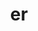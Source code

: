 ---
title: "er"
layout: cache
categories: [package, develop]
meta: {"versions": ["0.1.0", "0.2.0", "0.4.0"], "compilers": ["gcc@=11.1.0", "gcc@=7.5.0", "oneapi@=2023.0.0"], "oss": ["ubuntu18.04", "ubuntu20.04"], "platforms": ["linux"], "targets": ["ppc64le", "x86_64", "x86_64_v3"], "stacks": ["data-vis-sdk", "e4s", "e4s-oneapi", "e4s-power", "radiuss", "root"], "num_specs": 92, "num_specs_by_stack": {"radiuss": 51, "root": 92, "e4s-power": 10, "e4s-oneapi": 3, "data-vis-sdk": 15, "e4s": 13}}
spec_details: [{"hash": "p6slt56gscpeyjzyvlusrdnj2nkwajfa", "compiler": "gcc@=7.5.0", "versions": ["0.2.0"], "os": "ubuntu18.04", "platform": "linux", "target": "x86_64", "variants": ["build_type=RelWithDebInfo", "~ipo", "+shared"], "stacks": ["radiuss", "root"], "size": "-", "tarball": "https://binaries.spack.io/develop/build_cache/linux-ubuntu18.04-x86_64/gcc-7.5.0/er-0.2.0/linux-ubuntu18.04-x86_64-gcc-7.5.0-er-0.2.0-p6slt56gscpeyjzyvlusrdnj2nkwajfa.spack"}, {"hash": "qypifuptrywm46x7y5lvfq5udetgyi24", "compiler": "gcc@=7.5.0", "versions": ["0.2.0"], "os": "ubuntu18.04", "platform": "linux", "target": "x86_64", "variants": ["build_type=RelWithDebInfo", "~ipo", "+shared"], "stacks": ["radiuss", "root"], "size": "-", "tarball": "https://binaries.spack.io/develop/build_cache/linux-ubuntu18.04-x86_64/gcc-7.5.0/er-0.2.0/linux-ubuntu18.04-x86_64-gcc-7.5.0-er-0.2.0-qypifuptrywm46x7y5lvfq5udetgyi24.spack"}, {"hash": "p2m6qa6wn3x6ihabbfmki63pqi4244rw", "compiler": "gcc@=7.5.0", "versions": ["0.2.0"], "os": "ubuntu18.04", "platform": "linux", "target": "x86_64", "variants": ["build_type=RelWithDebInfo", "~ipo", "+shared"], "stacks": ["radiuss", "root"], "size": "-", "tarball": "https://binaries.spack.io/develop/build_cache/linux-ubuntu18.04-x86_64/gcc-7.5.0/er-0.2.0/linux-ubuntu18.04-x86_64-gcc-7.5.0-er-0.2.0-p2m6qa6wn3x6ihabbfmki63pqi4244rw.spack"}, {"hash": "23obfpgr4m2jnh3berlp53c3hyvxn75f", "compiler": "gcc@=7.5.0", "versions": ["0.1.0"], "os": "ubuntu18.04", "platform": "linux", "target": "x86_64", "variants": ["build_type=RelWithDebInfo", "~ipo", "+shared"], "stacks": ["radiuss", "root"], "size": "-", "tarball": "https://binaries.spack.io/develop/build_cache/linux-ubuntu18.04-x86_64/gcc-7.5.0/er-0.1.0/linux-ubuntu18.04-x86_64-gcc-7.5.0-er-0.1.0-23obfpgr4m2jnh3berlp53c3hyvxn75f.spack"}, {"hash": "dak4yljpo7bccfj65o534iiw6rhs5tls", "compiler": "gcc@=7.5.0", "versions": ["0.2.0"], "os": "ubuntu18.04", "platform": "linux", "target": "x86_64", "variants": ["build_system=cmake", "build_type=RelWithDebInfo", "~ipo", "+shared"], "stacks": ["radiuss", "root"], "size": "-", "tarball": "https://binaries.spack.io/develop/build_cache/linux-ubuntu18.04-x86_64/gcc-7.5.0/er-0.2.0/linux-ubuntu18.04-x86_64-gcc-7.5.0-er-0.2.0-dak4yljpo7bccfj65o534iiw6rhs5tls.spack"}, {"hash": "3el7ssgqefu5c5vipr7ywp6fckusohgy", "compiler": "gcc@=7.5.0", "versions": ["0.2.0"], "os": "ubuntu18.04", "platform": "linux", "target": "x86_64", "variants": ["build_type=RelWithDebInfo", "~ipo", "+shared"], "stacks": ["radiuss", "root"], "size": "-", "tarball": "https://binaries.spack.io/develop/build_cache/linux-ubuntu18.04-x86_64/gcc-7.5.0/er-0.2.0/linux-ubuntu18.04-x86_64-gcc-7.5.0-er-0.2.0-3el7ssgqefu5c5vipr7ywp6fckusohgy.spack"}, {"hash": "d5tdzedeu4ojd3wnucc3d5oxufm2dwku", "compiler": "gcc@=7.5.0", "versions": ["0.2.0"], "os": "ubuntu18.04", "platform": "linux", "target": "x86_64", "variants": ["build_type=RelWithDebInfo", "~ipo", "+shared"], "stacks": ["radiuss", "root"], "size": "-", "tarball": "https://binaries.spack.io/develop/build_cache/linux-ubuntu18.04-x86_64/gcc-7.5.0/er-0.2.0/linux-ubuntu18.04-x86_64-gcc-7.5.0-er-0.2.0-d5tdzedeu4ojd3wnucc3d5oxufm2dwku.spack"}, {"hash": "2lwysvylofellappxsh5bofnqju26rup", "compiler": "gcc@=7.5.0", "versions": ["0.2.0"], "os": "ubuntu18.04", "platform": "linux", "target": "x86_64", "variants": ["build_type=RelWithDebInfo", "~ipo", "+shared"], "stacks": ["radiuss", "root"], "size": "-", "tarball": "https://binaries.spack.io/develop/build_cache/linux-ubuntu18.04-x86_64/gcc-7.5.0/er-0.2.0/linux-ubuntu18.04-x86_64-gcc-7.5.0-er-0.2.0-2lwysvylofellappxsh5bofnqju26rup.spack"}, {"hash": "ddd4bxjcanal5fassybl32x7n6m6b6jk", "compiler": "gcc@=7.5.0", "versions": ["0.2.0"], "os": "ubuntu18.04", "platform": "linux", "target": "x86_64", "variants": ["build_type=RelWithDebInfo", "~ipo", "+shared"], "stacks": ["radiuss", "root"], "size": "-", "tarball": "https://binaries.spack.io/develop/build_cache/linux-ubuntu18.04-x86_64/gcc-7.5.0/er-0.2.0/linux-ubuntu18.04-x86_64-gcc-7.5.0-er-0.2.0-ddd4bxjcanal5fassybl32x7n6m6b6jk.spack"}, {"hash": "mmkdm4urknsizb7yubjcikzlykltxu4y", "compiler": "gcc@=7.5.0", "versions": ["0.2.0"], "os": "ubuntu18.04", "platform": "linux", "target": "x86_64", "variants": ["build_system=cmake", "build_type=RelWithDebInfo", "~ipo", "+shared"], "stacks": ["radiuss", "root"], "size": "-", "tarball": "https://binaries.spack.io/develop/build_cache/linux-ubuntu18.04-x86_64/gcc-7.5.0/er-0.2.0/linux-ubuntu18.04-x86_64-gcc-7.5.0-er-0.2.0-mmkdm4urknsizb7yubjcikzlykltxu4y.spack"}, {"hash": "p2bkxys35kvnnifn2ct6vbb54g6zpk4p", "compiler": "gcc@=7.5.0", "versions": ["0.1.0"], "os": "ubuntu18.04", "platform": "linux", "target": "x86_64", "variants": ["build_type=RelWithDebInfo", "~ipo", "+shared"], "stacks": ["radiuss", "root"], "size": "-", "tarball": "https://binaries.spack.io/develop/build_cache/linux-ubuntu18.04-x86_64/gcc-7.5.0/er-0.1.0/linux-ubuntu18.04-x86_64-gcc-7.5.0-er-0.1.0-p2bkxys35kvnnifn2ct6vbb54g6zpk4p.spack"}, {"hash": "fwgk5hpj72vvn5zk6re2oyh7yu7i7yfg", "compiler": "gcc@=7.5.0", "versions": ["0.2.0"], "os": "ubuntu18.04", "platform": "linux", "target": "x86_64", "variants": ["build_type=RelWithDebInfo", "~ipo", "+shared"], "stacks": ["radiuss", "root"], "size": "-", "tarball": "https://binaries.spack.io/develop/build_cache/linux-ubuntu18.04-x86_64/gcc-7.5.0/er-0.2.0/linux-ubuntu18.04-x86_64-gcc-7.5.0-er-0.2.0-fwgk5hpj72vvn5zk6re2oyh7yu7i7yfg.spack"}, {"hash": "7ybjxucf3hwy7oqvztgnprb5kd2egqjt", "compiler": "gcc@=7.5.0", "versions": ["0.1.0"], "os": "ubuntu18.04", "platform": "linux", "target": "x86_64", "variants": ["build_type=RelWithDebInfo", "~ipo", "+shared"], "stacks": ["radiuss", "root"], "size": "-", "tarball": "https://binaries.spack.io/develop/build_cache/linux-ubuntu18.04-x86_64/gcc-7.5.0/er-0.1.0/linux-ubuntu18.04-x86_64-gcc-7.5.0-er-0.1.0-7ybjxucf3hwy7oqvztgnprb5kd2egqjt.spack"}, {"hash": "evdbhw2xuhwwjj4zss5dk2bjytvm5s3f", "compiler": "gcc@=7.5.0", "versions": ["0.2.0"], "os": "ubuntu18.04", "platform": "linux", "target": "x86_64", "variants": ["build_type=RelWithDebInfo", "~ipo", "+shared"], "stacks": ["radiuss", "root"], "size": "-", "tarball": "https://binaries.spack.io/develop/build_cache/linux-ubuntu18.04-x86_64/gcc-7.5.0/er-0.2.0/linux-ubuntu18.04-x86_64-gcc-7.5.0-er-0.2.0-evdbhw2xuhwwjj4zss5dk2bjytvm5s3f.spack"}, {"hash": "3pepqkat5rcprd54npwxc3nfey4q7dzu", "compiler": "gcc@=7.5.0", "versions": ["0.2.0"], "os": "ubuntu18.04", "platform": "linux", "target": "x86_64", "variants": ["build_type=RelWithDebInfo", "~ipo", "+shared"], "stacks": ["radiuss", "root"], "size": "-", "tarball": "https://binaries.spack.io/develop/build_cache/linux-ubuntu18.04-x86_64/gcc-7.5.0/er-0.2.0/linux-ubuntu18.04-x86_64-gcc-7.5.0-er-0.2.0-3pepqkat5rcprd54npwxc3nfey4q7dzu.spack"}, {"hash": "etkgik42j425t74uyxdfrmjmu5gickdf", "compiler": "gcc@=7.5.0", "versions": ["0.2.0"], "os": "ubuntu18.04", "platform": "linux", "target": "x86_64", "variants": ["build_type=RelWithDebInfo", "~ipo", "+shared"], "stacks": ["radiuss", "root"], "size": "-", "tarball": "https://binaries.spack.io/develop/build_cache/linux-ubuntu18.04-x86_64/gcc-7.5.0/er-0.2.0/linux-ubuntu18.04-x86_64-gcc-7.5.0-er-0.2.0-etkgik42j425t74uyxdfrmjmu5gickdf.spack"}, {"hash": "pwc2xlx2ajdvdkhhj4gub4ujqygecnpf", "compiler": "gcc@=7.5.0", "versions": ["0.1.0"], "os": "ubuntu18.04", "platform": "linux", "target": "x86_64", "variants": ["build_type=RelWithDebInfo", "~ipo", "+shared"], "stacks": ["radiuss", "root"], "size": "-", "tarball": "https://binaries.spack.io/develop/build_cache/linux-ubuntu18.04-x86_64/gcc-7.5.0/er-0.1.0/linux-ubuntu18.04-x86_64-gcc-7.5.0-er-0.1.0-pwc2xlx2ajdvdkhhj4gub4ujqygecnpf.spack"}, {"hash": "ofdczlw373mnfu5xcqsacgflwbg34nzr", "compiler": "gcc@=7.5.0", "versions": ["0.2.0"], "os": "ubuntu18.04", "platform": "linux", "target": "x86_64", "variants": ["build_system=cmake", "build_type=RelWithDebInfo", "~ipo", "+shared"], "stacks": ["radiuss", "root"], "size": "-", "tarball": "https://binaries.spack.io/develop/build_cache/linux-ubuntu18.04-x86_64/gcc-7.5.0/er-0.2.0/linux-ubuntu18.04-x86_64-gcc-7.5.0-er-0.2.0-ofdczlw373mnfu5xcqsacgflwbg34nzr.spack"}, {"hash": "5j2h4op7buah5w3rygnoyhsstvv6os4s", "compiler": "gcc@=7.5.0", "versions": ["0.2.0"], "os": "ubuntu18.04", "platform": "linux", "target": "x86_64", "variants": ["build_type=RelWithDebInfo", "~ipo", "+shared"], "stacks": ["radiuss", "root"], "size": "-", "tarball": "https://binaries.spack.io/develop/build_cache/linux-ubuntu18.04-x86_64/gcc-7.5.0/er-0.2.0/linux-ubuntu18.04-x86_64-gcc-7.5.0-er-0.2.0-5j2h4op7buah5w3rygnoyhsstvv6os4s.spack"}, {"hash": "gwy4rpbl4txniqnednytlfgw3lxzmerm", "compiler": "gcc@=7.5.0", "versions": ["0.2.0"], "os": "ubuntu18.04", "platform": "linux", "target": "x86_64", "variants": ["build_type=RelWithDebInfo", "~ipo", "+shared"], "stacks": ["radiuss", "root"], "size": "-", "tarball": "https://binaries.spack.io/develop/build_cache/linux-ubuntu18.04-x86_64/gcc-7.5.0/er-0.2.0/linux-ubuntu18.04-x86_64-gcc-7.5.0-er-0.2.0-gwy4rpbl4txniqnednytlfgw3lxzmerm.spack"}, {"hash": "6f7wkvxb3qr67ecana6v37nmgvulfpnu", "compiler": "gcc@=7.5.0", "versions": ["0.2.0"], "os": "ubuntu18.04", "platform": "linux", "target": "x86_64", "variants": ["build_type=RelWithDebInfo", "~ipo", "+shared"], "stacks": ["radiuss", "root"], "size": "-", "tarball": "https://binaries.spack.io/develop/build_cache/linux-ubuntu18.04-x86_64/gcc-7.5.0/er-0.2.0/linux-ubuntu18.04-x86_64-gcc-7.5.0-er-0.2.0-6f7wkvxb3qr67ecana6v37nmgvulfpnu.spack"}, {"hash": "goglja563lptcia2z62jx54m2uhim3xb", "compiler": "gcc@=7.5.0", "versions": ["0.2.0"], "os": "ubuntu18.04", "platform": "linux", "target": "x86_64", "variants": ["build_type=RelWithDebInfo", "~ipo", "+shared"], "stacks": ["radiuss", "root"], "size": "-", "tarball": "https://binaries.spack.io/develop/build_cache/linux-ubuntu18.04-x86_64/gcc-7.5.0/er-0.2.0/linux-ubuntu18.04-x86_64-gcc-7.5.0-er-0.2.0-goglja563lptcia2z62jx54m2uhim3xb.spack"}, {"hash": "tszfgt6nvbl4dejvzlgl2bpgaqln77to", "compiler": "gcc@=7.5.0", "versions": ["0.1.0"], "os": "ubuntu18.04", "platform": "linux", "target": "x86_64", "variants": ["build_type=RelWithDebInfo", "~ipo", "+shared"], "stacks": ["radiuss", "root"], "size": "-", "tarball": "https://binaries.spack.io/develop/build_cache/linux-ubuntu18.04-x86_64/gcc-7.5.0/er-0.1.0/linux-ubuntu18.04-x86_64-gcc-7.5.0-er-0.1.0-tszfgt6nvbl4dejvzlgl2bpgaqln77to.spack"}, {"hash": "c3s6qizpov4qckwym642sumg2vat77ye", "compiler": "gcc@=7.5.0", "versions": ["0.2.0"], "os": "ubuntu18.04", "platform": "linux", "target": "x86_64", "variants": ["build_type=RelWithDebInfo", "~ipo", "+shared"], "stacks": ["radiuss", "root"], "size": "-", "tarball": "https://binaries.spack.io/develop/build_cache/linux-ubuntu18.04-x86_64/gcc-7.5.0/er-0.2.0/linux-ubuntu18.04-x86_64-gcc-7.5.0-er-0.2.0-c3s6qizpov4qckwym642sumg2vat77ye.spack"}, {"hash": "ntgi2xk62wy2ygoktei2cax7uyzda5bo", "compiler": "gcc@=7.5.0", "versions": ["0.2.0"], "os": "ubuntu18.04", "platform": "linux", "target": "x86_64", "variants": ["build_type=RelWithDebInfo", "~ipo", "+shared"], "stacks": ["radiuss", "root"], "size": "-", "tarball": "https://binaries.spack.io/develop/build_cache/linux-ubuntu18.04-x86_64/gcc-7.5.0/er-0.2.0/linux-ubuntu18.04-x86_64-gcc-7.5.0-er-0.2.0-ntgi2xk62wy2ygoktei2cax7uyzda5bo.spack"}, {"hash": "7xnfu74earyuwvsnfs7q27yd7424i7u3", "compiler": "gcc@=7.5.0", "versions": ["0.2.0"], "os": "ubuntu18.04", "platform": "linux", "target": "x86_64", "variants": ["build_type=RelWithDebInfo", "~ipo", "+shared"], "stacks": ["radiuss", "root"], "size": "-", "tarball": "https://binaries.spack.io/develop/build_cache/linux-ubuntu18.04-x86_64/gcc-7.5.0/er-0.2.0/linux-ubuntu18.04-x86_64-gcc-7.5.0-er-0.2.0-7xnfu74earyuwvsnfs7q27yd7424i7u3.spack"}, {"hash": "kpf452okybua6kd5xw3k6vcmgn5fg434", "compiler": "gcc@=7.5.0", "versions": ["0.2.0"], "os": "ubuntu18.04", "platform": "linux", "target": "x86_64", "variants": ["build_type=RelWithDebInfo", "~ipo", "+shared"], "stacks": ["radiuss", "root"], "size": "-", "tarball": "https://binaries.spack.io/develop/build_cache/linux-ubuntu18.04-x86_64/gcc-7.5.0/er-0.2.0/linux-ubuntu18.04-x86_64-gcc-7.5.0-er-0.2.0-kpf452okybua6kd5xw3k6vcmgn5fg434.spack"}, {"hash": "axnztuef5xis6bfa5okqebr2ibxh367s", "compiler": "gcc@=7.5.0", "versions": ["0.2.0"], "os": "ubuntu18.04", "platform": "linux", "target": "x86_64", "variants": ["build_system=cmake", "build_type=RelWithDebInfo", "generator=make", "~ipo", "+shared"], "stacks": ["radiuss", "root"], "size": "-", "tarball": "https://binaries.spack.io/develop/build_cache/linux-ubuntu18.04-x86_64/gcc-7.5.0/er-0.2.0/linux-ubuntu18.04-x86_64-gcc-7.5.0-er-0.2.0-axnztuef5xis6bfa5okqebr2ibxh367s.spack"}, {"hash": "nfoyc5m6i6kxnx4fb2jtzqp7f7oohckt", "compiler": "gcc@=7.5.0", "versions": ["0.2.0"], "os": "ubuntu18.04", "platform": "linux", "target": "x86_64", "variants": ["build_type=RelWithDebInfo", "~ipo", "+shared"], "stacks": ["radiuss", "root"], "size": "-", "tarball": "https://binaries.spack.io/develop/build_cache/linux-ubuntu18.04-x86_64/gcc-7.5.0/er-0.2.0/linux-ubuntu18.04-x86_64-gcc-7.5.0-er-0.2.0-nfoyc5m6i6kxnx4fb2jtzqp7f7oohckt.spack"}, {"hash": "aligvkeuuw6kjyvjlqbrbaevop5hdt4d", "compiler": "gcc@=7.5.0", "versions": ["0.2.0"], "os": "ubuntu18.04", "platform": "linux", "target": "x86_64", "variants": ["build_system=cmake", "build_type=RelWithDebInfo", "~ipo", "+shared"], "stacks": ["radiuss", "root"], "size": "-", "tarball": "https://binaries.spack.io/develop/build_cache/linux-ubuntu18.04-x86_64/gcc-7.5.0/er-0.2.0/linux-ubuntu18.04-x86_64-gcc-7.5.0-er-0.2.0-aligvkeuuw6kjyvjlqbrbaevop5hdt4d.spack"}, {"hash": "cyule5gamqguge7rriopissauqxzqm44", "compiler": "gcc@=7.5.0", "versions": ["0.1.0"], "os": "ubuntu18.04", "platform": "linux", "target": "x86_64", "variants": ["build_type=RelWithDebInfo", "~ipo", "+shared"], "stacks": ["radiuss", "root"], "size": "-", "tarball": "https://binaries.spack.io/develop/build_cache/linux-ubuntu18.04-x86_64/gcc-7.5.0/er-0.1.0/linux-ubuntu18.04-x86_64-gcc-7.5.0-er-0.1.0-cyule5gamqguge7rriopissauqxzqm44.spack"}, {"hash": "j6g2a3b3ppxcjoku4fs67va5yybuo2vk", "compiler": "gcc@=7.5.0", "versions": ["0.2.0"], "os": "ubuntu18.04", "platform": "linux", "target": "x86_64", "variants": ["build_type=RelWithDebInfo", "~ipo", "+shared"], "stacks": ["radiuss", "root"], "size": "-", "tarball": "https://binaries.spack.io/develop/build_cache/linux-ubuntu18.04-x86_64/gcc-7.5.0/er-0.2.0/linux-ubuntu18.04-x86_64-gcc-7.5.0-er-0.2.0-j6g2a3b3ppxcjoku4fs67va5yybuo2vk.spack"}, {"hash": "aw4tbiqt33uwwss4rjl6wsx3hkg3m732", "compiler": "gcc@=7.5.0", "versions": ["0.2.0"], "os": "ubuntu18.04", "platform": "linux", "target": "x86_64", "variants": ["build_type=RelWithDebInfo", "~ipo", "+shared"], "stacks": ["radiuss", "root"], "size": "-", "tarball": "https://binaries.spack.io/develop/build_cache/linux-ubuntu18.04-x86_64/gcc-7.5.0/er-0.2.0/linux-ubuntu18.04-x86_64-gcc-7.5.0-er-0.2.0-aw4tbiqt33uwwss4rjl6wsx3hkg3m732.spack"}, {"hash": "cyjgc6qsbaavzwhp7acfpwyjtasqbxom", "compiler": "gcc@=7.5.0", "versions": ["0.2.0"], "os": "ubuntu18.04", "platform": "linux", "target": "x86_64", "variants": ["build_type=RelWithDebInfo", "~ipo", "+shared"], "stacks": ["radiuss", "root"], "size": "-", "tarball": "https://binaries.spack.io/develop/build_cache/linux-ubuntu18.04-x86_64/gcc-7.5.0/er-0.2.0/linux-ubuntu18.04-x86_64-gcc-7.5.0-er-0.2.0-cyjgc6qsbaavzwhp7acfpwyjtasqbxom.spack"}, {"hash": "lbqpn225nnghlem2tlvbokjev4qlf3fb", "compiler": "gcc@=7.5.0", "versions": ["0.2.0"], "os": "ubuntu18.04", "platform": "linux", "target": "x86_64", "variants": ["build_type=RelWithDebInfo", "~ipo", "+shared"], "stacks": ["radiuss", "root"], "size": "-", "tarball": "https://binaries.spack.io/develop/build_cache/linux-ubuntu18.04-x86_64/gcc-7.5.0/er-0.2.0/linux-ubuntu18.04-x86_64-gcc-7.5.0-er-0.2.0-lbqpn225nnghlem2tlvbokjev4qlf3fb.spack"}, {"hash": "cxasqun6uhrwbane2t3ywk75xcdupwtn", "compiler": "gcc@=7.5.0", "versions": ["0.2.0"], "os": "ubuntu18.04", "platform": "linux", "target": "x86_64", "variants": ["build_type=RelWithDebInfo", "~ipo", "+shared"], "stacks": ["radiuss", "root"], "size": "-", "tarball": "https://binaries.spack.io/develop/build_cache/linux-ubuntu18.04-x86_64/gcc-7.5.0/er-0.2.0/linux-ubuntu18.04-x86_64-gcc-7.5.0-er-0.2.0-cxasqun6uhrwbane2t3ywk75xcdupwtn.spack"}, {"hash": "72wivdr3xj5kkdlvuhwek3a7n725dgzn", "compiler": "gcc@=7.5.0", "versions": ["0.2.0"], "os": "ubuntu18.04", "platform": "linux", "target": "x86_64", "variants": ["build_type=RelWithDebInfo", "~ipo", "+shared"], "stacks": ["radiuss", "root"], "size": "-", "tarball": "https://binaries.spack.io/develop/build_cache/linux-ubuntu18.04-x86_64/gcc-7.5.0/er-0.2.0/linux-ubuntu18.04-x86_64-gcc-7.5.0-er-0.2.0-72wivdr3xj5kkdlvuhwek3a7n725dgzn.spack"}, {"hash": "tkxbglyeahjdrbemvd43zus2ui2fowiq", "compiler": "gcc@=7.5.0", "versions": ["0.2.0"], "os": "ubuntu18.04", "platform": "linux", "target": "x86_64", "variants": ["build_type=RelWithDebInfo", "~ipo", "+shared"], "stacks": ["radiuss", "root"], "size": "-", "tarball": "https://binaries.spack.io/develop/build_cache/linux-ubuntu18.04-x86_64/gcc-7.5.0/er-0.2.0/linux-ubuntu18.04-x86_64-gcc-7.5.0-er-0.2.0-tkxbglyeahjdrbemvd43zus2ui2fowiq.spack"}, {"hash": "zs2gfnkjimp2toeg4dufzlviyiqfy46i", "compiler": "gcc@=7.5.0", "versions": ["0.2.0"], "os": "ubuntu18.04", "platform": "linux", "target": "x86_64", "variants": ["build_type=RelWithDebInfo", "~ipo", "+shared"], "stacks": ["radiuss", "root"], "size": "-", "tarball": "https://binaries.spack.io/develop/build_cache/linux-ubuntu18.04-x86_64/gcc-7.5.0/er-0.2.0/linux-ubuntu18.04-x86_64-gcc-7.5.0-er-0.2.0-zs2gfnkjimp2toeg4dufzlviyiqfy46i.spack"}, {"hash": "xz43pm5re7qvcngwhfjuvhzy6dt5t4ul", "compiler": "gcc@=7.5.0", "versions": ["0.2.0"], "os": "ubuntu18.04", "platform": "linux", "target": "x86_64", "variants": ["build_type=RelWithDebInfo", "~ipo", "+shared"], "stacks": ["radiuss", "root"], "size": "-", "tarball": "https://binaries.spack.io/develop/build_cache/linux-ubuntu18.04-x86_64/gcc-7.5.0/er-0.2.0/linux-ubuntu18.04-x86_64-gcc-7.5.0-er-0.2.0-xz43pm5re7qvcngwhfjuvhzy6dt5t4ul.spack"}, {"hash": "pc3rvrf67cqtw5dhh3gh3dxznxhnlb5d", "compiler": "gcc@=7.5.0", "versions": ["0.2.0"], "os": "ubuntu18.04", "platform": "linux", "target": "x86_64", "variants": ["build_type=RelWithDebInfo", "~ipo", "+shared"], "stacks": ["radiuss", "root"], "size": "-", "tarball": "https://binaries.spack.io/develop/build_cache/linux-ubuntu18.04-x86_64/gcc-7.5.0/er-0.2.0/linux-ubuntu18.04-x86_64-gcc-7.5.0-er-0.2.0-pc3rvrf67cqtw5dhh3gh3dxznxhnlb5d.spack"}, {"hash": "u5u3p7x5dpp6rif6t47adejhjfybdeo6", "compiler": "gcc@=7.5.0", "versions": ["0.2.0"], "os": "ubuntu18.04", "platform": "linux", "target": "x86_64", "variants": ["build_type=RelWithDebInfo", "~ipo", "+shared"], "stacks": ["radiuss", "root"], "size": "-", "tarball": "https://binaries.spack.io/develop/build_cache/linux-ubuntu18.04-x86_64/gcc-7.5.0/er-0.2.0/linux-ubuntu18.04-x86_64-gcc-7.5.0-er-0.2.0-u5u3p7x5dpp6rif6t47adejhjfybdeo6.spack"}, {"hash": "v4boojddooay6bcoui2auu3ln77qfpyt", "compiler": "gcc@=7.5.0", "versions": ["0.2.0"], "os": "ubuntu18.04", "platform": "linux", "target": "x86_64", "variants": ["build_system=cmake", "build_type=RelWithDebInfo", "~ipo", "+shared"], "stacks": ["radiuss", "root"], "size": "-", "tarball": "https://binaries.spack.io/develop/build_cache/linux-ubuntu18.04-x86_64/gcc-7.5.0/er-0.2.0/linux-ubuntu18.04-x86_64-gcc-7.5.0-er-0.2.0-v4boojddooay6bcoui2auu3ln77qfpyt.spack"}, {"hash": "ys4tn4oy7nyg3h7lsvenwaboxw4okzkm", "compiler": "gcc@=7.5.0", "versions": ["0.2.0"], "os": "ubuntu18.04", "platform": "linux", "target": "x86_64", "variants": ["build_type=RelWithDebInfo", "~ipo", "+shared"], "stacks": ["radiuss", "root"], "size": "-", "tarball": "https://binaries.spack.io/develop/build_cache/linux-ubuntu18.04-x86_64/gcc-7.5.0/er-0.2.0/linux-ubuntu18.04-x86_64-gcc-7.5.0-er-0.2.0-ys4tn4oy7nyg3h7lsvenwaboxw4okzkm.spack"}, {"hash": "erluvn2own2ui7yoc6bt5ak3kxsd6uy7", "compiler": "gcc@=7.5.0", "versions": ["0.2.0"], "os": "ubuntu18.04", "platform": "linux", "target": "x86_64_v3", "variants": ["build_system=cmake", "build_type=RelWithDebInfo", "generator=make", "~ipo", "+shared"], "stacks": ["radiuss", "root"], "size": "-", "tarball": "https://binaries.spack.io/develop/build_cache/linux-ubuntu18.04-x86_64_v3/gcc-7.5.0/er-0.2.0/linux-ubuntu18.04-x86_64_v3-gcc-7.5.0-er-0.2.0-erluvn2own2ui7yoc6bt5ak3kxsd6uy7.spack"}, {"hash": "qc4gewaagonwabbsmsooafpufrhdp227", "compiler": "gcc@=7.5.0", "versions": ["0.2.0"], "os": "ubuntu18.04", "platform": "linux", "target": "x86_64_v3", "variants": ["build_system=cmake", "build_type=RelWithDebInfo", "generator=make", "~ipo", "+shared"], "stacks": ["radiuss", "root"], "size": "-", "tarball": "https://binaries.spack.io/develop/build_cache/linux-ubuntu18.04-x86_64_v3/gcc-7.5.0/er-0.2.0/linux-ubuntu18.04-x86_64_v3-gcc-7.5.0-er-0.2.0-qc4gewaagonwabbsmsooafpufrhdp227.spack"}, {"hash": "ty2tmup5blsmsend2ilktoxq3bia2umj", "compiler": "gcc@=7.5.0", "versions": ["0.2.0"], "os": "ubuntu18.04", "platform": "linux", "target": "x86_64_v3", "variants": ["build_system=cmake", "build_type=RelWithDebInfo", "generator=make", "~ipo", "+shared"], "stacks": ["radiuss", "root"], "size": "-", "tarball": "https://binaries.spack.io/develop/build_cache/linux-ubuntu18.04-x86_64_v3/gcc-7.5.0/er-0.2.0/linux-ubuntu18.04-x86_64_v3-gcc-7.5.0-er-0.2.0-ty2tmup5blsmsend2ilktoxq3bia2umj.spack"}, {"hash": "nhn56dct7zzkj3nomzvwteaj42pnkbch", "compiler": "gcc@=7.5.0", "versions": ["0.2.0"], "os": "ubuntu18.04", "platform": "linux", "target": "x86_64_v3", "variants": ["build_system=cmake", "build_type=RelWithDebInfo", "generator=make", "~ipo", "+shared"], "stacks": ["radiuss", "root"], "size": "-", "tarball": "https://binaries.spack.io/develop/build_cache/linux-ubuntu18.04-x86_64_v3/gcc-7.5.0/er-0.2.0/linux-ubuntu18.04-x86_64_v3-gcc-7.5.0-er-0.2.0-nhn56dct7zzkj3nomzvwteaj42pnkbch.spack"}, {"hash": "mrre4ijzo5riugwi6qq2v77nckx27m6r", "compiler": "gcc@=7.5.0", "versions": ["0.2.0"], "os": "ubuntu18.04", "platform": "linux", "target": "x86_64_v3", "variants": ["build_system=cmake", "build_type=RelWithDebInfo", "generator=make", "~ipo", "+shared"], "stacks": ["radiuss", "root"], "size": "-", "tarball": "https://binaries.spack.io/develop/build_cache/linux-ubuntu18.04-x86_64_v3/gcc-7.5.0/er-0.2.0/linux-ubuntu18.04-x86_64_v3-gcc-7.5.0-er-0.2.0-mrre4ijzo5riugwi6qq2v77nckx27m6r.spack"}, {"hash": "7tb2tjvptkc4okohv7mgz43tbidj43i2", "compiler": "gcc@=7.5.0", "versions": ["0.2.0"], "os": "ubuntu18.04", "platform": "linux", "target": "x86_64_v3", "variants": ["build_system=cmake", "build_type=Release", "generator=make", "~ipo", "+shared"], "stacks": ["radiuss", "root"], "size": "-", "tarball": "https://binaries.spack.io/develop/build_cache/linux-ubuntu18.04-x86_64_v3/gcc-7.5.0/er-0.2.0/linux-ubuntu18.04-x86_64_v3-gcc-7.5.0-er-0.2.0-7tb2tjvptkc4okohv7mgz43tbidj43i2.spack"}, {"hash": "xnf7mq7h7oympimwvl4gaokvrqyeb77m", "compiler": "gcc@=7.5.0", "versions": ["0.2.0"], "os": "ubuntu18.04", "platform": "linux", "target": "x86_64_v3", "variants": ["build_system=cmake", "build_type=Release", "generator=make", "~ipo", "+shared"], "stacks": ["radiuss", "root"], "size": "-", "tarball": "https://binaries.spack.io/develop/build_cache/linux-ubuntu18.04-x86_64_v3/gcc-7.5.0/er-0.2.0/linux-ubuntu18.04-x86_64_v3-gcc-7.5.0-er-0.2.0-xnf7mq7h7oympimwvl4gaokvrqyeb77m.spack"}, {"hash": "clouwp5v5xgqhthprizykkkefjjejpgg", "compiler": "gcc@=11.1.0", "versions": ["0.2.0"], "os": "ubuntu20.04", "platform": "linux", "target": "ppc64le", "variants": ["build_system=cmake", "build_type=Release", "generator=make", "~ipo", "+shared"], "stacks": ["e4s-power", "root"], "size": "-", "tarball": "https://binaries.spack.io/develop/build_cache/linux-ubuntu20.04-ppc64le/gcc-11.1.0/er-0.2.0/linux-ubuntu20.04-ppc64le-gcc-11.1.0-er-0.2.0-clouwp5v5xgqhthprizykkkefjjejpgg.spack"}, {"hash": "ddh3pnd6lc6b6d5ehuxlswtpdpxiu5us", "compiler": "gcc@=11.1.0", "versions": ["0.2.0"], "os": "ubuntu20.04", "platform": "linux", "target": "ppc64le", "variants": ["build_system=cmake", "build_type=RelWithDebInfo", "generator=make", "~ipo", "+shared"], "stacks": ["e4s-power", "root"], "size": "-", "tarball": "https://binaries.spack.io/develop/build_cache/linux-ubuntu20.04-ppc64le/gcc-11.1.0/er-0.2.0/linux-ubuntu20.04-ppc64le-gcc-11.1.0-er-0.2.0-ddh3pnd6lc6b6d5ehuxlswtpdpxiu5us.spack"}, {"hash": "yus3w5dp74yty5vveloy4vckp4t42ubv", "compiler": "gcc@=11.1.0", "versions": ["0.2.0"], "os": "ubuntu20.04", "platform": "linux", "target": "ppc64le", "variants": ["build_system=cmake", "build_type=RelWithDebInfo", "generator=make", "~ipo", "+shared"], "stacks": ["e4s-power", "root"], "size": "-", "tarball": "https://binaries.spack.io/develop/build_cache/linux-ubuntu20.04-ppc64le/gcc-11.1.0/er-0.2.0/linux-ubuntu20.04-ppc64le-gcc-11.1.0-er-0.2.0-yus3w5dp74yty5vveloy4vckp4t42ubv.spack"}, {"hash": "w44aws6aqyi2ptjjlimq2anaof2vgjc4", "compiler": "gcc@=11.1.0", "versions": ["0.4.0"], "os": "ubuntu20.04", "platform": "linux", "target": "ppc64le", "variants": ["build_system=cmake", "build_type=RelWithDebInfo", "generator=make", "~ipo", "+shared"], "stacks": ["e4s-power", "root"], "size": "-", "tarball": "https://binaries.spack.io/develop/build_cache/linux-ubuntu20.04-ppc64le/gcc-11.1.0/er-0.4.0/linux-ubuntu20.04-ppc64le-gcc-11.1.0-er-0.4.0-w44aws6aqyi2ptjjlimq2anaof2vgjc4.spack"}, {"hash": "mng764idlwtpeby7unbge6usrsab2fcg", "compiler": "gcc@=11.1.0", "versions": ["0.4.0"], "os": "ubuntu20.04", "platform": "linux", "target": "ppc64le", "variants": ["build_system=cmake", "build_type=Release", "generator=make", "~ipo", "+shared"], "stacks": ["e4s-power", "root"], "size": "-", "tarball": "https://binaries.spack.io/develop/build_cache/linux-ubuntu20.04-ppc64le/gcc-11.1.0/er-0.4.0/linux-ubuntu20.04-ppc64le-gcc-11.1.0-er-0.4.0-mng764idlwtpeby7unbge6usrsab2fcg.spack"}, {"hash": "afl2aj5tvfxtt6ukxdf5okeznopved73", "compiler": "gcc@=11.1.0", "versions": ["0.4.0"], "os": "ubuntu20.04", "platform": "linux", "target": "ppc64le", "variants": ["build_system=cmake", "build_type=Release", "generator=make", "~ipo", "+shared"], "stacks": ["e4s-power", "root"], "size": "-", "tarball": "https://binaries.spack.io/develop/build_cache/linux-ubuntu20.04-ppc64le/gcc-11.1.0/er-0.4.0/linux-ubuntu20.04-ppc64le-gcc-11.1.0-er-0.4.0-afl2aj5tvfxtt6ukxdf5okeznopved73.spack"}, {"hash": "3akknmxex4ldok4b76uhiwvtdbdluun4", "compiler": "gcc@=11.1.0", "versions": ["0.4.0"], "os": "ubuntu20.04", "platform": "linux", "target": "ppc64le", "variants": ["build_system=cmake", "build_type=RelWithDebInfo", "generator=make", "~ipo", "+shared"], "stacks": ["e4s-power", "root"], "size": "-", "tarball": "https://binaries.spack.io/develop/build_cache/linux-ubuntu20.04-ppc64le/gcc-11.1.0/er-0.4.0/linux-ubuntu20.04-ppc64le-gcc-11.1.0-er-0.4.0-3akknmxex4ldok4b76uhiwvtdbdluun4.spack"}, {"hash": "zpkdbjolzbk4oxbqmltr3umqxtmgqe2x", "compiler": "gcc@=11.1.0", "versions": ["0.4.0"], "os": "ubuntu20.04", "platform": "linux", "target": "ppc64le", "variants": ["build_system=cmake", "build_type=Release", "generator=make", "~ipo", "+shared"], "stacks": ["e4s-power", "root"], "size": "-", "tarball": "https://binaries.spack.io/develop/build_cache/linux-ubuntu20.04-ppc64le/gcc-11.1.0/er-0.4.0/linux-ubuntu20.04-ppc64le-gcc-11.1.0-er-0.4.0-zpkdbjolzbk4oxbqmltr3umqxtmgqe2x.spack"}, {"hash": "3ccgwkn5zjm2zlp5l2ixl2okrbd5l2tf", "compiler": "gcc@=11.1.0", "versions": ["0.2.0"], "os": "ubuntu20.04", "platform": "linux", "target": "ppc64le", "variants": ["build_system=cmake", "build_type=Release", "generator=make", "~ipo", "+shared"], "stacks": ["e4s-power", "root"], "size": "-", "tarball": "https://binaries.spack.io/develop/build_cache/linux-ubuntu20.04-ppc64le/gcc-11.1.0/er-0.2.0/linux-ubuntu20.04-ppc64le-gcc-11.1.0-er-0.2.0-3ccgwkn5zjm2zlp5l2ixl2okrbd5l2tf.spack"}, {"hash": "jijklwrgs2dsj6rwpv42dyg67crcna5e", "compiler": "gcc@=11.1.0", "versions": ["0.2.0"], "os": "ubuntu20.04", "platform": "linux", "target": "ppc64le", "variants": ["build_system=cmake", "build_type=Release", "generator=make", "~ipo", "+shared"], "stacks": ["e4s-power", "root"], "size": "-", "tarball": "https://binaries.spack.io/develop/build_cache/linux-ubuntu20.04-ppc64le/gcc-11.1.0/er-0.2.0/linux-ubuntu20.04-ppc64le-gcc-11.1.0-er-0.2.0-jijklwrgs2dsj6rwpv42dyg67crcna5e.spack"}, {"hash": "jfb5mghchwmnenczfwd5plh4gbpsctbh", "compiler": "oneapi@=2023.0.0", "versions": ["0.4.0"], "os": "ubuntu20.04", "platform": "linux", "target": "x86_64", "variants": ["build_system=cmake", "build_type=RelWithDebInfo", "generator=make", "~ipo", "+shared"], "stacks": ["e4s-oneapi", "root"], "size": "-", "tarball": "https://binaries.spack.io/develop/build_cache/linux-ubuntu20.04-x86_64/oneapi-2023.0.0/er-0.4.0/linux-ubuntu20.04-x86_64-oneapi-2023.0.0-er-0.4.0-jfb5mghchwmnenczfwd5plh4gbpsctbh.spack"}, {"hash": "y3dfch56mhcsd42v47bptb3thjeejc5w", "compiler": "oneapi@=2023.0.0", "versions": ["0.4.0"], "os": "ubuntu20.04", "platform": "linux", "target": "x86_64", "variants": ["build_system=cmake", "build_type=RelWithDebInfo", "generator=make", "~ipo", "+shared"], "stacks": ["e4s-oneapi", "root"], "size": "-", "tarball": "https://binaries.spack.io/develop/build_cache/linux-ubuntu20.04-x86_64/oneapi-2023.0.0/er-0.4.0/linux-ubuntu20.04-x86_64-oneapi-2023.0.0-er-0.4.0-y3dfch56mhcsd42v47bptb3thjeejc5w.spack"}, {"hash": "e4pzdqvelphdj2eazs6cxg5f5ghuizfd", "compiler": "oneapi@=2023.0.0", "versions": ["0.4.0"], "os": "ubuntu20.04", "platform": "linux", "target": "x86_64", "variants": ["build_system=cmake", "build_type=Release", "generator=make", "~ipo", "+shared"], "stacks": ["e4s-oneapi", "root"], "size": "-", "tarball": "https://binaries.spack.io/develop/build_cache/linux-ubuntu20.04-x86_64/oneapi-2023.0.0/er-0.4.0/linux-ubuntu20.04-x86_64-oneapi-2023.0.0-er-0.4.0-e4pzdqvelphdj2eazs6cxg5f5ghuizfd.spack"}, {"hash": "nlt6ozpxbiaoodxnckumtam2wf5yr6hb", "compiler": "gcc@=11.1.0", "versions": ["0.4.0"], "os": "ubuntu20.04", "platform": "linux", "target": "x86_64_v3", "variants": ["build_system=cmake", "build_type=Release", "generator=make", "~ipo", "+shared"], "stacks": ["data-vis-sdk", "root"], "size": "-", "tarball": "https://binaries.spack.io/develop/build_cache/linux-ubuntu20.04-x86_64_v3/gcc-11.1.0/er-0.4.0/linux-ubuntu20.04-x86_64_v3-gcc-11.1.0-er-0.4.0-nlt6ozpxbiaoodxnckumtam2wf5yr6hb.spack"}, {"hash": "okyzndteqpbelhnn3kbenh6mnyasvjp2", "compiler": "gcc@=11.1.0", "versions": ["0.4.0"], "os": "ubuntu20.04", "platform": "linux", "target": "x86_64_v3", "variants": ["build_system=cmake", "build_type=Release", "generator=make", "~ipo", "+shared"], "stacks": ["data-vis-sdk", "root"], "size": "-", "tarball": "https://binaries.spack.io/develop/build_cache/linux-ubuntu20.04-x86_64_v3/gcc-11.1.0/er-0.4.0/linux-ubuntu20.04-x86_64_v3-gcc-11.1.0-er-0.4.0-okyzndteqpbelhnn3kbenh6mnyasvjp2.spack"}, {"hash": "4w6wg3moswwaze75nd4y7uhujr6i4rsr", "compiler": "gcc@=11.1.0", "versions": ["0.4.0"], "os": "ubuntu20.04", "platform": "linux", "target": "x86_64_v3", "variants": ["build_system=cmake", "build_type=Release", "generator=make", "~ipo", "+shared"], "stacks": ["data-vis-sdk", "root"], "size": "-", "tarball": "https://binaries.spack.io/develop/build_cache/linux-ubuntu20.04-x86_64_v3/gcc-11.1.0/er-0.4.0/linux-ubuntu20.04-x86_64_v3-gcc-11.1.0-er-0.4.0-4w6wg3moswwaze75nd4y7uhujr6i4rsr.spack"}, {"hash": "gtka6zf2eaasyvefshvxadnvdpnx5emh", "compiler": "gcc@=11.1.0", "versions": ["0.4.0"], "os": "ubuntu20.04", "platform": "linux", "target": "x86_64_v3", "variants": ["build_system=cmake", "build_type=Release", "generator=make", "~ipo", "+shared"], "stacks": ["data-vis-sdk", "root"], "size": "-", "tarball": "https://binaries.spack.io/develop/build_cache/linux-ubuntu20.04-x86_64_v3/gcc-11.1.0/er-0.4.0/linux-ubuntu20.04-x86_64_v3-gcc-11.1.0-er-0.4.0-gtka6zf2eaasyvefshvxadnvdpnx5emh.spack"}, {"hash": "egbcyp57tsspnuqdqkgzu4fexsp4akxt", "compiler": "gcc@=11.1.0", "versions": ["0.4.0"], "os": "ubuntu20.04", "platform": "linux", "target": "x86_64_v3", "variants": ["build_system=cmake", "build_type=Release", "generator=make", "~ipo", "+shared"], "stacks": ["root", "e4s"], "size": "-", "tarball": "https://binaries.spack.io/develop/build_cache/linux-ubuntu20.04-x86_64_v3/gcc-11.1.0/er-0.4.0/linux-ubuntu20.04-x86_64_v3-gcc-11.1.0-er-0.4.0-egbcyp57tsspnuqdqkgzu4fexsp4akxt.spack"}, {"hash": "qpvfmm36qkh7fmzaw6laywbj2mgrluf4", "compiler": "gcc@=11.1.0", "versions": ["0.4.0"], "os": "ubuntu20.04", "platform": "linux", "target": "x86_64_v3", "variants": ["build_system=cmake", "build_type=RelWithDebInfo", "generator=make", "~ipo", "+shared"], "stacks": ["data-vis-sdk", "root"], "size": "-", "tarball": "https://binaries.spack.io/develop/build_cache/linux-ubuntu20.04-x86_64_v3/gcc-11.1.0/er-0.4.0/linux-ubuntu20.04-x86_64_v3-gcc-11.1.0-er-0.4.0-qpvfmm36qkh7fmzaw6laywbj2mgrluf4.spack"}, {"hash": "ejseup5c4lywiaxn6erpnpghikdkxljd", "compiler": "gcc@=11.1.0", "versions": ["0.4.0"], "os": "ubuntu20.04", "platform": "linux", "target": "x86_64_v3", "variants": ["build_system=cmake", "build_type=RelWithDebInfo", "generator=make", "~ipo", "+shared"], "stacks": ["data-vis-sdk", "root"], "size": "-", "tarball": "https://binaries.spack.io/develop/build_cache/linux-ubuntu20.04-x86_64_v3/gcc-11.1.0/er-0.4.0/linux-ubuntu20.04-x86_64_v3-gcc-11.1.0-er-0.4.0-ejseup5c4lywiaxn6erpnpghikdkxljd.spack"}, {"hash": "4raf3rmsbh7kpfcfw3dzga6aqkcxteqr", "compiler": "gcc@=11.1.0", "versions": ["0.4.0"], "os": "ubuntu20.04", "platform": "linux", "target": "x86_64_v3", "variants": ["build_system=cmake", "build_type=RelWithDebInfo", "generator=make", "~ipo", "+shared"], "stacks": ["data-vis-sdk", "root"], "size": "-", "tarball": "https://binaries.spack.io/develop/build_cache/linux-ubuntu20.04-x86_64_v3/gcc-11.1.0/er-0.4.0/linux-ubuntu20.04-x86_64_v3-gcc-11.1.0-er-0.4.0-4raf3rmsbh7kpfcfw3dzga6aqkcxteqr.spack"}, {"hash": "cq4gvzrcxtsldybtlruzrzety7r7t6l7", "compiler": "gcc@=11.1.0", "versions": ["0.4.0"], "os": "ubuntu20.04", "platform": "linux", "target": "x86_64_v3", "variants": ["build_system=cmake", "build_type=Release", "generator=make", "~ipo", "+shared"], "stacks": ["data-vis-sdk", "root"], "size": "-", "tarball": "https://binaries.spack.io/develop/build_cache/linux-ubuntu20.04-x86_64_v3/gcc-11.1.0/er-0.4.0/linux-ubuntu20.04-x86_64_v3-gcc-11.1.0-er-0.4.0-cq4gvzrcxtsldybtlruzrzety7r7t6l7.spack"}, {"hash": "hl36lmzsyvixxsosjejgvec6vabsysnz", "compiler": "gcc@=11.1.0", "versions": ["0.4.0"], "os": "ubuntu20.04", "platform": "linux", "target": "x86_64_v3", "variants": ["build_system=cmake", "build_type=RelWithDebInfo", "generator=make", "~ipo", "+shared"], "stacks": ["data-vis-sdk", "root"], "size": "-", "tarball": "https://binaries.spack.io/develop/build_cache/linux-ubuntu20.04-x86_64_v3/gcc-11.1.0/er-0.4.0/linux-ubuntu20.04-x86_64_v3-gcc-11.1.0-er-0.4.0-hl36lmzsyvixxsosjejgvec6vabsysnz.spack"}, {"hash": "ircweqhobbyloepola4hgn4o2qfwhh6u", "compiler": "gcc@=11.1.0", "versions": ["0.4.0"], "os": "ubuntu20.04", "platform": "linux", "target": "x86_64_v3", "variants": ["build_system=cmake", "build_type=Release", "generator=make", "~ipo", "+shared"], "stacks": ["data-vis-sdk", "root"], "size": "-", "tarball": "https://binaries.spack.io/develop/build_cache/linux-ubuntu20.04-x86_64_v3/gcc-11.1.0/er-0.4.0/linux-ubuntu20.04-x86_64_v3-gcc-11.1.0-er-0.4.0-ircweqhobbyloepola4hgn4o2qfwhh6u.spack"}, {"hash": "dagq5hqonlxquqwzj2xwqkuzmn73ab2i", "compiler": "gcc@=11.1.0", "versions": ["0.4.0"], "os": "ubuntu20.04", "platform": "linux", "target": "x86_64_v3", "variants": ["build_system=cmake", "build_type=RelWithDebInfo", "generator=make", "~ipo", "+shared"], "stacks": ["data-vis-sdk", "root"], "size": "-", "tarball": "https://binaries.spack.io/develop/build_cache/linux-ubuntu20.04-x86_64_v3/gcc-11.1.0/er-0.4.0/linux-ubuntu20.04-x86_64_v3-gcc-11.1.0-er-0.4.0-dagq5hqonlxquqwzj2xwqkuzmn73ab2i.spack"}, {"hash": "nwoic6anq22is55lzoyqor5o6iaoczzw", "compiler": "gcc@=11.1.0", "versions": ["0.4.0"], "os": "ubuntu20.04", "platform": "linux", "target": "x86_64_v3", "variants": ["build_system=cmake", "build_type=RelWithDebInfo", "generator=make", "~ipo", "+shared"], "stacks": ["root", "e4s"], "size": "-", "tarball": "https://binaries.spack.io/develop/build_cache/linux-ubuntu20.04-x86_64_v3/gcc-11.1.0/er-0.4.0/linux-ubuntu20.04-x86_64_v3-gcc-11.1.0-er-0.4.0-nwoic6anq22is55lzoyqor5o6iaoczzw.spack"}, {"hash": "cn7pcjlk5mqlixlpxywas2k5jxssbttb", "compiler": "gcc@=11.1.0", "versions": ["0.4.0"], "os": "ubuntu20.04", "platform": "linux", "target": "x86_64_v3", "variants": ["build_system=cmake", "build_type=Release", "generator=make", "~ipo", "+shared"], "stacks": ["root", "e4s"], "size": "-", "tarball": "https://binaries.spack.io/develop/build_cache/linux-ubuntu20.04-x86_64_v3/gcc-11.1.0/er-0.4.0/linux-ubuntu20.04-x86_64_v3-gcc-11.1.0-er-0.4.0-cn7pcjlk5mqlixlpxywas2k5jxssbttb.spack"}, {"hash": "w3mwmg5u56jyjdro34g6pt3vldtxxkxa", "compiler": "gcc@=11.1.0", "versions": ["0.4.0"], "os": "ubuntu20.04", "platform": "linux", "target": "x86_64_v3", "variants": ["build_system=cmake", "build_type=Release", "generator=make", "~ipo", "+shared"], "stacks": ["data-vis-sdk", "root"], "size": "-", "tarball": "https://binaries.spack.io/develop/build_cache/linux-ubuntu20.04-x86_64_v3/gcc-11.1.0/er-0.4.0/linux-ubuntu20.04-x86_64_v3-gcc-11.1.0-er-0.4.0-w3mwmg5u56jyjdro34g6pt3vldtxxkxa.spack"}, {"hash": "p7tr3tnyuvnl4k2qctpwan6o3dhec765", "compiler": "gcc@=11.1.0", "versions": ["0.4.0"], "os": "ubuntu20.04", "platform": "linux", "target": "x86_64_v3", "variants": ["build_system=cmake", "build_type=RelWithDebInfo", "generator=make", "~ipo", "+shared"], "stacks": ["data-vis-sdk", "root"], "size": "-", "tarball": "https://binaries.spack.io/develop/build_cache/linux-ubuntu20.04-x86_64_v3/gcc-11.1.0/er-0.4.0/linux-ubuntu20.04-x86_64_v3-gcc-11.1.0-er-0.4.0-p7tr3tnyuvnl4k2qctpwan6o3dhec765.spack"}, {"hash": "nmdf55au2tqf2edoqewmw4k7jgeoahxo", "compiler": "gcc@=11.1.0", "versions": ["0.4.0"], "os": "ubuntu20.04", "platform": "linux", "target": "x86_64_v3", "variants": ["build_system=cmake", "build_type=RelWithDebInfo", "generator=make", "~ipo", "+shared"], "stacks": ["data-vis-sdk", "root"], "size": "-", "tarball": "https://binaries.spack.io/develop/build_cache/linux-ubuntu20.04-x86_64_v3/gcc-11.1.0/er-0.4.0/linux-ubuntu20.04-x86_64_v3-gcc-11.1.0-er-0.4.0-nmdf55au2tqf2edoqewmw4k7jgeoahxo.spack"}, {"hash": "5433puimyrdrnrglkyhig3jv3wccnvwv", "compiler": "gcc@=11.1.0", "versions": ["0.4.0"], "os": "ubuntu20.04", "platform": "linux", "target": "x86_64_v3", "variants": ["build_system=cmake", "build_type=RelWithDebInfo", "generator=make", "~ipo", "+shared"], "stacks": ["root", "e4s"], "size": "-", "tarball": "https://binaries.spack.io/develop/build_cache/linux-ubuntu20.04-x86_64_v3/gcc-11.1.0/er-0.4.0/linux-ubuntu20.04-x86_64_v3-gcc-11.1.0-er-0.4.0-5433puimyrdrnrglkyhig3jv3wccnvwv.spack"}, {"hash": "z4kyxlvu4jdmhlq7oqwhymeatfanrya6", "compiler": "gcc@=11.1.0", "versions": ["0.4.0"], "os": "ubuntu20.04", "platform": "linux", "target": "x86_64_v3", "variants": ["build_system=cmake", "build_type=RelWithDebInfo", "generator=make", "~ipo", "+shared"], "stacks": ["data-vis-sdk", "root"], "size": "-", "tarball": "https://binaries.spack.io/develop/build_cache/linux-ubuntu20.04-x86_64_v3/gcc-11.1.0/er-0.4.0/linux-ubuntu20.04-x86_64_v3-gcc-11.1.0-er-0.4.0-z4kyxlvu4jdmhlq7oqwhymeatfanrya6.spack"}, {"hash": "lt46lfqdj2trhi7l4zhtp2kju6hmurxc", "compiler": "gcc@=11.1.0", "versions": ["0.4.0"], "os": "ubuntu20.04", "platform": "linux", "target": "x86_64_v3", "variants": ["build_system=cmake", "build_type=Release", "generator=make", "~ipo", "+shared"], "stacks": ["root", "e4s"], "size": "-", "tarball": "https://binaries.spack.io/develop/build_cache/linux-ubuntu20.04-x86_64_v3/gcc-11.1.0/er-0.4.0/linux-ubuntu20.04-x86_64_v3-gcc-11.1.0-er-0.4.0-lt46lfqdj2trhi7l4zhtp2kju6hmurxc.spack"}, {"hash": "5ibmz5rhbvuwxtjndi5en33aiv2ehxps", "compiler": "gcc@=11.1.0", "versions": ["0.4.0"], "os": "ubuntu20.04", "platform": "linux", "target": "x86_64_v3", "variants": ["build_system=cmake", "build_type=Release", "generator=make", "~ipo", "+shared"], "stacks": ["root", "e4s"], "size": "-", "tarball": "https://binaries.spack.io/develop/build_cache/linux-ubuntu20.04-x86_64_v3/gcc-11.1.0/er-0.4.0/linux-ubuntu20.04-x86_64_v3-gcc-11.1.0-er-0.4.0-5ibmz5rhbvuwxtjndi5en33aiv2ehxps.spack"}, {"hash": "bl5p4p6h3faeifiphyidmqharvruhxcz", "compiler": "gcc@=11.1.0", "versions": ["0.2.0"], "os": "ubuntu20.04", "platform": "linux", "target": "x86_64_v3", "variants": ["build_system=cmake", "build_type=RelWithDebInfo", "generator=make", "~ipo", "+shared"], "stacks": ["root", "e4s"], "size": "-", "tarball": "https://binaries.spack.io/develop/build_cache/linux-ubuntu20.04-x86_64_v3/gcc-11.1.0/er-0.2.0/linux-ubuntu20.04-x86_64_v3-gcc-11.1.0-er-0.2.0-bl5p4p6h3faeifiphyidmqharvruhxcz.spack"}, {"hash": "fkhhalihvarxzd2ywrl4jfwck4s54pbu", "compiler": "gcc@=11.1.0", "versions": ["0.2.0"], "os": "ubuntu20.04", "platform": "linux", "target": "x86_64_v3", "variants": ["build_system=cmake", "build_type=Release", "generator=make", "~ipo", "+shared"], "stacks": ["root", "e4s"], "size": "-", "tarball": "https://binaries.spack.io/develop/build_cache/linux-ubuntu20.04-x86_64_v3/gcc-11.1.0/er-0.2.0/linux-ubuntu20.04-x86_64_v3-gcc-11.1.0-er-0.2.0-fkhhalihvarxzd2ywrl4jfwck4s54pbu.spack"}, {"hash": "2akhti2fobod3zj7uvqkrqfcuvuutrjx", "compiler": "gcc@=11.1.0", "versions": ["0.4.0"], "os": "ubuntu20.04", "platform": "linux", "target": "x86_64_v3", "variants": ["build_system=cmake", "build_type=RelWithDebInfo", "generator=make", "~ipo", "+shared"], "stacks": ["root", "e4s"], "size": "-", "tarball": "https://binaries.spack.io/develop/build_cache/linux-ubuntu20.04-x86_64_v3/gcc-11.1.0/er-0.4.0/linux-ubuntu20.04-x86_64_v3-gcc-11.1.0-er-0.4.0-2akhti2fobod3zj7uvqkrqfcuvuutrjx.spack"}, {"hash": "oo7vsap5ylzeii3qm57jiqmrv5ik2n3w", "compiler": "gcc@=11.1.0", "versions": ["0.2.0"], "os": "ubuntu20.04", "platform": "linux", "target": "x86_64_v3", "variants": ["build_system=cmake", "build_type=Release", "generator=make", "~ipo", "+shared"], "stacks": ["root", "e4s"], "size": "-", "tarball": "https://binaries.spack.io/develop/build_cache/linux-ubuntu20.04-x86_64_v3/gcc-11.1.0/er-0.2.0/linux-ubuntu20.04-x86_64_v3-gcc-11.1.0-er-0.2.0-oo7vsap5ylzeii3qm57jiqmrv5ik2n3w.spack"}, {"hash": "lgbrupzbfs2qj5qhdaampmfjoohgycwt", "compiler": "gcc@=11.1.0", "versions": ["0.2.0"], "os": "ubuntu20.04", "platform": "linux", "target": "x86_64_v3", "variants": ["build_system=cmake", "build_type=RelWithDebInfo", "generator=make", "~ipo", "+shared"], "stacks": ["root", "e4s"], "size": "-", "tarball": "https://binaries.spack.io/develop/build_cache/linux-ubuntu20.04-x86_64_v3/gcc-11.1.0/er-0.2.0/linux-ubuntu20.04-x86_64_v3-gcc-11.1.0-er-0.2.0-lgbrupzbfs2qj5qhdaampmfjoohgycwt.spack"}, {"hash": "4xp5hqihkebbn6y7j3u6in3kvemtm3rc", "compiler": "gcc@=11.1.0", "versions": ["0.4.0"], "os": "ubuntu20.04", "platform": "linux", "target": "x86_64_v3", "variants": ["build_system=cmake", "build_type=Release", "generator=make", "~ipo", "+shared"], "stacks": ["root", "e4s"], "size": "-", "tarball": "https://binaries.spack.io/develop/build_cache/linux-ubuntu20.04-x86_64_v3/gcc-11.1.0/er-0.4.0/linux-ubuntu20.04-x86_64_v3-gcc-11.1.0-er-0.4.0-4xp5hqihkebbn6y7j3u6in3kvemtm3rc.spack"}, {"hash": "ipouzp4y4iszte7tfbwl2offepiysysv", "compiler": "gcc@=11.1.0", "versions": ["0.4.0"], "os": "ubuntu20.04", "platform": "linux", "target": "x86_64_v3", "variants": ["build_system=cmake", "build_type=RelWithDebInfo", "generator=make", "~ipo", "+shared"], "stacks": ["root", "e4s"], "size": "-", "tarball": "https://binaries.spack.io/develop/build_cache/linux-ubuntu20.04-x86_64_v3/gcc-11.1.0/er-0.4.0/linux-ubuntu20.04-x86_64_v3-gcc-11.1.0-er-0.4.0-ipouzp4y4iszte7tfbwl2offepiysysv.spack"}]
---